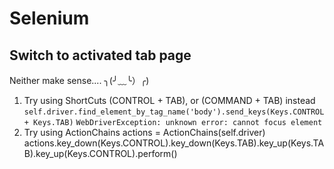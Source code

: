 # Selenium
## Switch to activated tab page
Neither make sense.... ╮(╯﹏╰）╭)
1. Try using ShortCuts (CONTROL + TAB), or (COMMAND + TAB) instead
`self.driver.find_element_by_tag_name('body').send_keys(Keys.CONTROL + Keys.TAB)`
`WebDriverException: unknown error: cannot focus element`
1. Try using ActionChains
actions = ActionChains(self.driver)      
actions.key_down(Keys.CONTROL).key_down(Keys.TAB).key_up(Keys.TAB).key_up(Keys.CONTROL).perform()